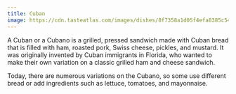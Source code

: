 ```yaml
---
title: Cuban
image: https://cdn.tasteatlas.com/images/dishes/8f7358a1d05f4efa8385c54d69d796c7.jpg?w=905&h=510
---
```


A Cuban or a Cubano is a grilled, pressed sandwich made with Cuban bread that is filled with ham, roasted pork, Swiss cheese, pickles, and mustard. It was originally invented by Cuban immigrants in Florida, who wanted to make their own variation on a classic grilled ham and cheese sandwich.

Today, there are numerous variations on the Cubano, so some use different bread or add ingredients such as lettuce, tomatoes, and mayonnaise.
